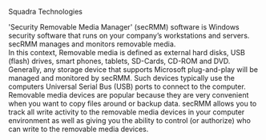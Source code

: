Squadra Technologies

'Security Removable Media Manager' (secRMM) software is Windows security software that runs on your company’s workstations and servers.
secRMM manages and monitors removable media.  
In this context, Removable media is defined as external hard disks, USB (flash) drives, smart phones, tablets, SD-Cards, CD-ROM and DVD.
Generally, any storage device that supports Microsoft plug-and-play will be managed and monitored by secRMM.
Such devices typically use the computers Universal Serial Bus (USB) ports to connect to the computer.
Removable media devices are popular because they are very convenient when you want to copy files around or backup data.
secRMM allows you to track all write activity to the removable media devices in your computer environment as well as
giving you the ability to control (or authorize) who can write to the removable media devices.

